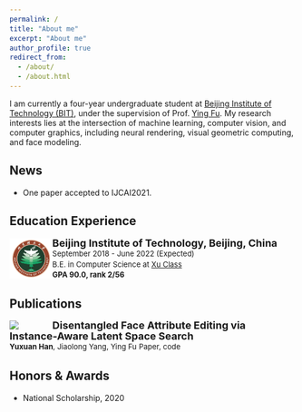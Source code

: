 ```yaml
---
permalink: /
title: "About me"
excerpt: "About me"
author_profile: true
redirect_from: 
  - /about/
  - /about.html
---
```

I am currently a four-year undergraduate student at [Beijing Institute of Technology (BIT)](https://english.bit.edu.cn/), under the supervision of Prof. [Ying Fu](https://ying-fu.github.io/).
My research interests lies at the intersection of machine learning, computer vision, and computer graphics, including neural rendering, visual geometric computing, and face modeling.


<!-- ############## -->
<!-- news -->
<!-- ############## -->

News
------
* One paper accepted to IJCAI2021.

<!-- ############## -->
<!-- education -->
<!-- ############## -->

Education Experience
------
<!-- <img style="float: left; width: 15%" src="..\hyximages\edu\BIT.jpeg"> -->

<div>
<img style="float: left; width: 15%" src="hyximages/edu/BIT.jpeg">

<p style="line-height:125%">
  <font size="4"><b>Beijing Institute of Technology, Beijing, China</b><br></font> 
  <font size="2">September 2018 - June 2022 (Expected)<br></font> 
  <font size="2">B.E. in Computer Science at <a href="https://xuteli.bit.edu.cn/">Xu Class</a><br></font>
  <font size="2"> <b>GPA 90.0, rank 2/56</b> <br></font>
</p>  
</div>




<!-- ############## -->
<!-- publications -->
<!-- ############## -->

Publications
------

<div>
<img style="float: left; width: 15%" src="hyximages/pub/ijcai21-IALS.gif">

<p style="line-height:125%">
  <font size="4"><b>Disentangled Face Attribute Editing via Instance-Aware Latent Space Search</b><br></font> 
  <font size="2"><b>Yuxuan Han</b>, <a fref="http://jlyang.org/">Jiaolong Yang</a>, <a fref="https://ying-fu.github.io/">Ying Fu</a></font> 
  <font size="2"><a fref="https://arxiv.org/abs/2105.12660">Paper</a>, <a fref="https://github.com/yxuhan/IALS">code</a></font>
</p>
</div>

<!-- Professional Experience
------ -->

<!-- ############## -->
<!-- honors and awards -->
<!-- ############## -->

Honors & Awards
------
* National Scholarship, 2020


<!-- ############## -->
<!-- visit map -->
<!-- ############## -->


<!-- <script type="text/javascript" id="clustrmaps" src="//clustrmaps.com/map_v2.js?d=Fch6zw-5NWNC1a84KykNSk5ZiFnS_zW_YGiC2lsOlfI&cl=ffffff&w=a"></script> -->
